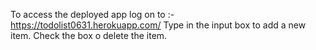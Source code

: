 To access the deployed app log on to :- https://todolist0631.herokuapp.com/
Type in the input box to add a new item.
Check the box o delete the item.
